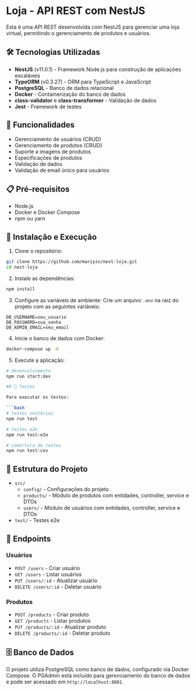 # Loja - API REST com NestJS

Esta é uma API REST desenvolvida com NestJS para gerenciar uma loja virtual, permitindo o gerenciamento de produtos e usuários.

## 🛠️ Tecnologias Utilizadas

- **NestJS** (v11.0.1) - Framework Node.js para construção de aplicações escaláveis
- **TypeORM** (v0.3.27) - ORM para TypeScript e JavaScript
- **PostgreSQL** - Banco de dados relacional
- **Docker** - Containerização do banco de dados
- **class-validator** e **class-transformer** - Validação de dados
- **Jest** - Framework de testes

## 🚀 Funcionalidades

- Gerenciamento de usuários (CRUD)
- Gerenciamento de produtos (CRUD)
- Suporte a imagens de produtos
- Especificações de produtos
- Validação de dados
- Validação de email único para usuários

## 📋 Pré-requisitos

- Node.js
- Docker e Docker Compose
- npm ou yarn

## 🔧 Instalação e Execução

1. Clone o repositório:
```bash
git clone https://github.com/mariyzx/nest-loja.git
cd nest-loja
```

2. Instale as dependências:
```bash
npm install
```

3. Configure as variáveis de ambiente:
Crie um arquivo `.env` na raiz do projeto com as seguintes variáveis:
```
DB_USERNAME=seu_usuario
DB_PASSWORD=sua_senha
DB_ADMIN_EMAIL=seu_email
```

4. Inicie o banco de dados com Docker:
```bash
docker-compose up -d
```

5. Execute a aplicação:
```bash
# desenvolvimento
npm run start:dev

## 🧪 Testes

Para executar os testes:

```bash
# testes unitários
npm run test

# testes e2e
npm run test:e2e

# cobertura de testes
npm run test:cov
```

## 📁 Estrutura do Projeto

- `src/`
  - `config/` - Configurações do projeto
  - `products/` - Módulo de produtos com entidades, controller, service e DTOs
  - `users/` - Módulo de usuários com entidades, controller, service e DTOs
- `test/` - Testes e2e

## 🔌 Endpoints

### Usuários
- `POST /users` - Criar usuário
- `GET /users` - Listar usuários
- `PUT /users/:id` - Atualizar usuário
- `DELETE /users/:id` - Deletar usuário

### Produtos
- `POST /products` - Criar produto
- `GET /products` - Listar produtos
- `PUT /products/:id` - Atualizar produto
- `DELETE /products/:id` - Deletar produto

## 🗄️ Banco de Dados

O projeto utiliza PostgreSQL como banco de dados, configurado via Docker Compose. O PGAdmin está incluído para gerenciamento do banco de dados e pode ser acessado em `http://localhost:8081`.
